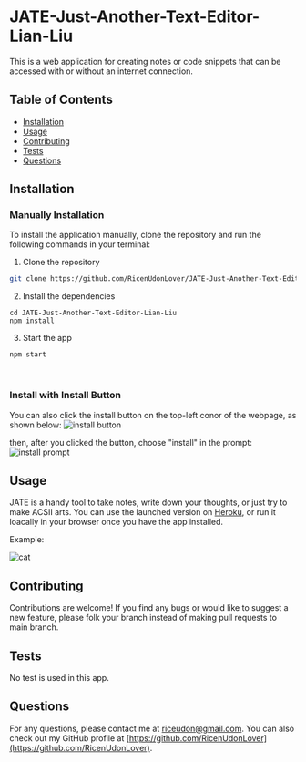 # JATE-Just-Another-Text-Editor-Lian-Liu

This is a web application for creating notes or code snippets that can be accessed with or without an internet connection.

## Table of Contents

* [Installation](#installation)
* [Usage](#usage)
* [Contributing](#contributing)
* [Tests](#tests)
* [Questions](#questions)

## Installation

### Manually Installation
To install the application manually, clone the repository and run the following commands in your terminal:

1. Clone the repository

```sh
git clone https://github.com/RicenUdonLover/JATE-Just-Another-Text-Editor-Lian-Liu.git
```

2. Install the dependencies

```
cd JATE-Just-Another-Text-Editor-Lian-Liu
npm install
```

3. Start the app

```
npm start
```
<br>

### Install with Install Button

You can also click the install button on the top-left conor of the webpage, as shown below:
![install button](https://lh3.googleusercontent.com/IIWQADd17w-s9yqTxAO7_GjDSBdRRoO88-0w0lidLHhUl2F0BNHSSC-jUjiYouRAbP4qlfW6RXeX0gIyS8t06Iv7ElDKSKrWWpXjgZr6b7PsY76bRU7Q1nr7zsqnvbclcIk_1_hR14KjfdnUbwMuGpeE3sgpHD9ct_cOcCch26iJHzbcelhbi2CH2Pzc2Z0X594ZxFvDWKLZisLd4NOWwQsRulIGv8Kw2Pi3QFoCtH_ZGDMmEU8MoOiZ5Y-rBqtkQtmgqcM2_3nugsIQT-lkukRISJFnH-YO_v9_zdcgi8wr4CSsmPcOqiP_Z3Ta200iY-1Z4GHXJKsWI_hYkumPfMsBsl0gtG3TiSbl2WnMuvWTLqgKunH2ImgRqTTUf3-olkciACUNGzErLQh5srHTVwDEPE4mkpnrAtcaGW8iZUS5ACgjmVWgCZ9ZxJrN6_SGPmUkFcSFlGjpcAhXA30cn-swxMJJXhd2MEmc-rN_04ix3uVyju0nifc9-8UMWDaG7QV3LZGc736bQIB34NhXOUaQ6z73sgpoH1T_WrE95sGbk_DdUkPfo4kUYViXnhF-tI1NE5TpoEVLVbmXPW3DCiSN5eZzKjhm_aNlPNwAVZSjOnJJEot3J8CJwiuPI7yCT7kMEArRdZQRJYKs4WqzF_OHKMhoo_eqCnNcAWThCQeJgT6nA8RhIP5CTEJ9TKFvLkLyxphMjsjH1HpOYY0GxyIHSemHkNIb4-twgcwcxlF6Q8d1f4dkCzXp52jr12JXAd1KKZ3tAodUEUOJYlp-7qvuXyny-6lMCoClvAYSXgUY8PXdLF-aN1w-YSdcatr5I0UvFaopqyis5hQmwuTyzh7m0urS-xP9Rd83sUP0QM1qJUIr5pm1xupoQJNv-KkXEKsoa4U1X-5oVBfon3sYuRMGS9ViDgZAv2ba0OBVUEpBQoz0=w1387-h265-no?authuser=0)

then, after you clicked the button, choose "install" in the prompt:
![install prompt](https://lh3.googleusercontent.com/cRNEJ5Q-mJfG51mANLsK7KQRPsjz5mlcUbXfx5WMHb83IC286Qx5GFFwBDvulszXvK3udZng9EhwsCfMvlAmck27EQtMfWfx7cwjBaTqahPU2OPjwgLvvihNe2HlbEcHqXa5pxXwe5uNr9o3pmQkuOaMpdOEK9-iJ_DcYeOo8b8kOvN9gF3WWtWBgTR2L-VF_m0GkuPKsje8ZCRijk2g3UDm_aclU6zBE96IBkiURtpbLD2H-lAW7n0fdIihBoBXkbWM_-AUU0beEqqr7f50zNhFy4IF6N-2kI6vfHdRU4gkIQ66fWw3mpS50kxNO5KOlMy6jEkT2bYWSwblnbjseCX46SYCfO7PZBGLjDfcfHx8_zR1pBcje91Qf3P2h-IgmFK6kpttznC6UmhOGDICQKv_nECopz9C0Y_-Wh4AMAwD6YNF1eJMFaazuhGUyZs2uIwtxaoND-eK985KWJaM0T_SPYMgCH27FDSOHh8Gkyxez3oy-aHNcos14d9NIbu-2z_yNpvOsrZO0GABkW2BapLOpjiwxdHwH_7DIN_r6H_x9qzQwHgjBwA7AYP61iz_sHOpuQcS5SQj7whv4HpR4S00CuDPbxjyUViIAlUaPEVhyyN801_luu_KOboLPK7azoSTwmcQWNwxYFEN__0vGn8Fyq5qxUHRa3I9idh5H1JigRkjL-RgrqrkXKcQwm19iq7xPv0VSIQAcXDCsefd9puV1gShgyK2ka63tPW0DKn-5PResyNMK0zxOo6n7wxngr7ScKCrgMxlePInj28ndw0RxKB9TBK3IvIA1y3BgsR3NzGZpsYaDBIWDjZx0gMcV8t-rbEErIWV90n9b_e3TfgJF95xqgYuAHsFTSmSf90hlCrLe7HSNFcxfJGhLGaKGZSuT9Aq9_d2rb3sVSYvp5Zq3r0tNEFeSjlsdXtaJYOSsVss=w498-h213-no?authuser=0)

## Usage
JATE is a handy tool to take notes, write down your thoughts, or just try to make ACSII arts. You can use the launched version on
[Heroku](https://text-editor-app-by-lian.herokuapp.com/), or run it loacally in your browser once you have the app installed.
  
Example:

![cat](https://photos.app.goo.gl/UiJaK9mEUydcSARR9)


## Contributing

Contributions are welcome! If you find any bugs or would like to suggest a new feature, please folk your branch instead of making pull requests to main branch.

## Tests

No test is used in this app.

## Questions

For any questions, please contact me at [riceudon@gmail.com](mailto:riceudon@gmail.com). You can also check out my GitHub profile at [https://github.com/RicenUdonLover](https://github.com/RicenUdonLover).
